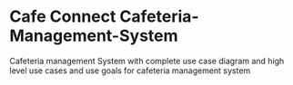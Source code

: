 # Cafe Connect Cafeteria-Management-System
Cafeteria management System with complete use case diagram and high level use cases and use goals for cafeteria management system
